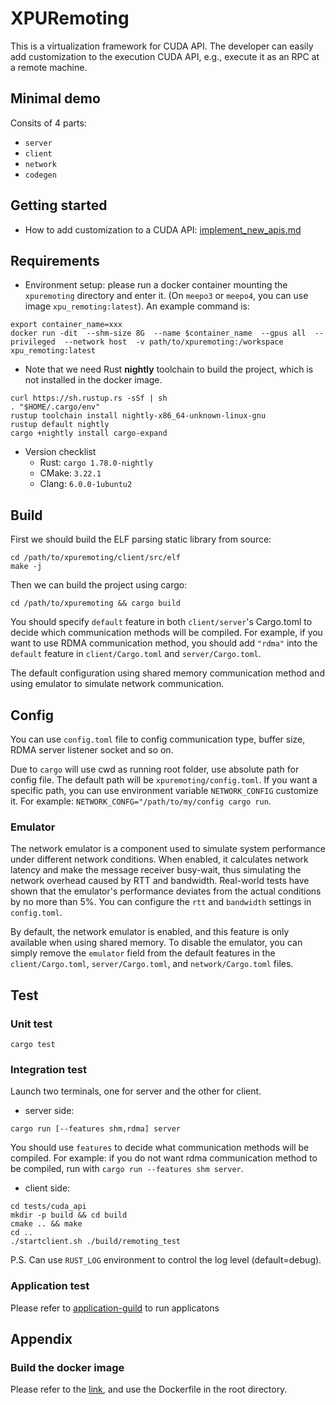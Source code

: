 # XPURemoting

This is a virtualization framework for CUDA API.  The developer can easily add customization to the execution CUDA API, e.g., execute it as an RPC at a remote machine. 

## Minimal demo

Consits of 4 parts:

- `server`
- `client`
- `network`
- `codegen`

## Getting started

- How to add customization to a CUDA API:  [implement_new_apis.md](docs/implement_new_apis.md) 



## Requirements

- Environment setup: please run a docker container mounting the `xpuremoting` directory and enter it. (On `meepo3` or `meepo4`, you can use image `xpu_remoting:latest`). An example command is:

```shell
export container_name=xxx
docker run -dit  --shm-size 8G  --name $container_name  --gpus all  --privileged  --network host  -v path/to/xpuremoting:/workspace  xpu_remoting:latest
```

- Note that we need Rust **nightly** toolchain to build the project, which is not installed in the docker image.

```shell
curl https://sh.rustup.rs -sSf | sh
. "$HOME/.cargo/env"
rustup toolchain install nightly-x86_64-unknown-linux-gnu
rustup default nightly
cargo +nightly install cargo-expand
```

- Version checklist
  - Rust: `cargo 1.78.0-nightly`
  - CMake: `3.22.1`
  - Clang: `6.0.0-1ubuntu2`

## Build

First we should build the ELF parsing static library from source:

```shell
cd /path/to/xpuremoting/client/src/elf
make -j
```

Then we can build the project using cargo:

```shell
cd /path/to/xpuremoting && cargo build
```

You should specify `default` feature in both `client/server`'s Cargo.toml to decide which communication methods will be compiled. For example, if you want to use RDMA communication method, you should add `"rdma"` into the `default` feature in `client/Cargo.toml` and `server/Cargo.toml`. 

The default configuration using shared memory communication method and using emulator to simulate network communication. 

## Config

You can use `config.toml` file to config communication type, buffer size, RDMA server listener socket and so on.

Due to `cargo` will use cwd as running root folder, use absolute path for config file. The default path will be `xpuremoting/config.toml`. If you want a specific path, you can use environment variable `NETWORK_CONFIG` customize it. For example: `NETWORK_CONFG="/path/to/my/config cargo run`.

### Emulator

The network emulator is a component used to simulate system performance under different network conditions. When enabled, it calculates network latency and make the message receiver busy-wait, thus simulating the network overhead caused by RTT and bandwidth. Real-world tests have shown that the emulator's performance deviates from the actual conditions by no more than 5%. You can configure the `rtt` and `bandwidth` settings in `config.toml`.

By default, the network emulator is enabled, and this feature is only available when using shared memory. To disable the emulator, you can simply remove the `emulator` field from the default features in the `client/Cargo.toml`, `server/Cargo.toml`, and `network/Cargo.toml` files.

## Test

### Unit test

```shell
cargo test
```

### Integration test

Launch two terminals, one for server and the other for client.

- server side:

```shell
cargo run [--features shm,rdma] server
```

You should use `features` to decide what communication methods will be compiled. For example: if you do not want rdma communication method to be compiled, run with `cargo run --features shm server`.

- client side:

```shell
cd tests/cuda_api
mkdir -p build && cd build
cmake .. && make
cd ..
./startclient.sh ./build/remoting_test
```

P.S. Can use `RUST_LOG` environment to control the log level (default=debug).


### Application test

Please refer to [application-guild](./tests/apps/README.md) to run applicatons



## Appendix

### Build the docker image

Please refer to the [link](https://x8csr71rzs.feishu.cn/docx/DdXFdGSYOo8cktxgj8hcYh12nHf), and use the Dockerfile in the root directory.